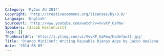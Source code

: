 ```yaml
---
Category: 'PyCon AU 2014'
Copyright: 'http://creativecommons.org/licenses/by/3.0/'
Language: 'English'
SourceUrl: 'http://www.youtube.com/watch?v=VvvKP_GaPmw'
Speakers: [Jacob Haslehurst]
Tags: []
ThumbnailUrl: 'http://i.ytimg.com/vi/VvvKP_GaPmw/hqdefault.jpg'
Title: 'Django MiniConf: Writing Reusable Django Apps by Jacob Haslehurst'
date: '2014-08-09'
---
```

